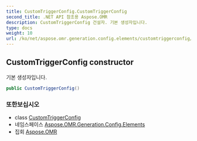 ```yaml
---
title: CustomTriggerConfig.CustomTriggerConfig
second_title: .NET API 참조용 Aspose.OMR
description: CustomTriggerConfig 건설자. 기본 생성자입니다.
type: docs
weight: 10
url: /ko/net/aspose.omr.generation.config.elements/customtriggerconfig/customtriggerconfig/
---
```

## CustomTriggerConfig constructor

기본 생성자입니다.

```csharp
public CustomTriggerConfig()
```

### 또한보십시오

* class [CustomTriggerConfig](../)
* 네임스페이스 [Aspose.OMR.Generation.Config.Elements](../../customtriggerconfig/)
* 집회 [Aspose.OMR](../../../)


